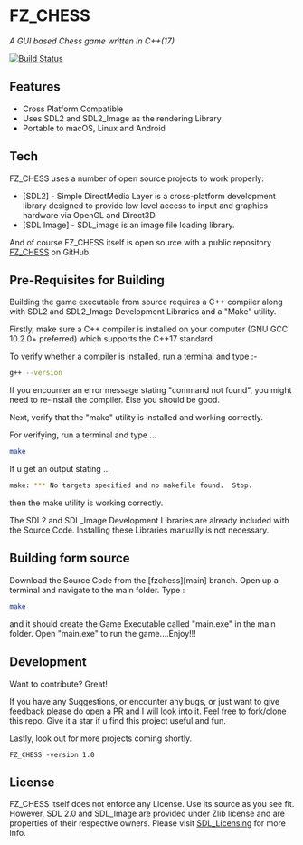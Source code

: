 # FZ_CHESS
 _A GUI based Chess game written in C++(17)_

[![Build Status](https://travis-ci.org/joemccann/dillinger.svg?branch=master)](https://travis-ci.org/joemccann/dillinger)

## Features

- Cross Platform Compatible
- Uses SDL2 and SDL2_Image as the rendering Library
- Portable to macOS, Linux and Android

## Tech

FZ_CHESS uses a number of open source projects to work properly:

- [SDL2] - Simple DirectMedia Layer is a cross-platform development library designed to provide low level access to input and graphics hardware via OpenGL and Direct3D.
- [SDL Image] - SDL_image is an image file loading library. 

And of course FZ_CHESS itself is open source with a public repository [FZ_CHESS][fzchess] on GitHub.

## Pre-Requisites for Building

Building the game executable from source requires a C++ compiler along with SDL2 and SDL2_Image Development Libraries and a "Make" utility.

Firstly, make sure a C++ compiler is installed on your computer (GNU GCC 10.2.0+ preferred) which supports the C++17 standard.

To verify whether a compiler is installed, run a terminal and type :-

```sh
g++ --version
```
If you encounter an error message stating "command not found", you might need to re-install the compiler. Else you should be good.

Next, verify that the "make" utility is installed and working correctly. 


For verifying, run a terminal and type ...

```sh
make
```
If u get an output stating ...
```sh
make: *** No targets specified and no makefile found.  Stop.
```
then the make utility is working correctly.

The SDL2 and SDL_Image Development Libraries are already included with the Source Code. Installing these Libraries manually is not necessary. 

## Building form source

Download the Source Code from the [fzchess][main] branch. Open up a terminal and navigate to the main folder.
Type :

```sh
make
```

and it should create the Game Executable called "main.exe" in the main folder.
Open "main.exe" to run the game....Enjoy!!!


## Development

Want to contribute? Great!

If you have any Suggestions, or encounter any bugs, or just want to give feedback please do open a PR and I will look into it.
Feel free to fork/clone this repo.
Give it a star if u find this project useful and fun.

Lastly, look out for more projects coming shortly.

`FZ_CHESS -version 1.0`

## License

FZ_CHESS itself does not enforce any License. Use its source as you see fit.
However, SDL 2.0 and SDL_Image are provided under Zlib license and are properties of their respective owners.
Please visit [SDL_Licensing][sdllicense] for more info.


[//]: # (These are reference links used in the body of this note and get stripped out when the markdown processor does its job. There is no need to format nicely because it shouldn't be seen. Thanks SO - http://stackoverflow.com/questions/4823468/store-comments-in-markdown-syntax)

   [fzchess]: <https://github.com/fraz-uddin07/FZ_CHESS/tree/master>
   [sdllicense]: <https://www.libsdl.org/license.php>
